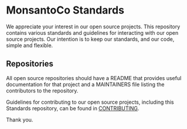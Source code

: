# MonsantoCo Standards

We appreciate your interest in our open source projects.  This
repository contains various standards and guidelines for interacting
with our open source projects.  Our intention is to keep our
standards, and our code, simple and flexible.

## Repositories

All open source repositories should have a README that provides useful
documentation for that project and a MAINTAINERS file listing the
contributors to the repository.

Guidelines for contributing to our open source projects, including
this Standards repository, can be found in
[CONTRIBUTING](CONTRIBUTING.md).

Thank you.
